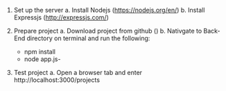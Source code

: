 1. Set up the server
    a. Install Nodejs (https://nodejs.org/en/)
    b. Install Expressjs (http://expressjs.com/) 

2. Prepare project
    a. Download project from github ()
    b. Nativgate to Back-End directory on terminal and run the following:
     - npm install
     - node app.js-
3. Test project
    a. Open a browser tab and enter http://localhost:3000/projects